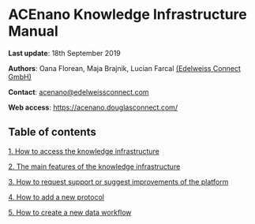 # ACEnano Knowledge Infrastructure Manual
**Last update**: 18th September 2019

**Authors**: Oana Florean, Maja Brajnik, Lucian Farcal [(Edelweiss Connect GmbH)](https://edelweissconnect.com/)

**Contact**: acenano@edelweissconnect.com

**Web access**: https://acenano.douglasconnect.com/

## Table of contents
[1. How to access the knowledge infrastructure](https://github.com/NanoCommons/tutorials/blob/master/ACEnano%20manuals/2.%20How%20to%20access%20the%20knowledge%20infrastructure%3B%20The%20main%20features%20of%20the%20knowledge%20infrastructure%3B%20How%20to%20request%20support%20or%20suggest%20improvements%20of%20the%20platform.md)

[2. The main features of the knowledge infrastructure](https://github.com/NanoCommons/tutorials/blob/master/ACEnano%20manuals/2.%20How%20to%20access%20the%20knowledge%20infrastructure%3B%20The%20main%20features%20of%20the%20knowledge%20infrastructure%3B%20How%20to%20request%20support%20or%20suggest%20improvements%20of%20the%20platform.md)

[3. How to request support or suggest improvements of the platform](https://github.com/NanoCommons/tutorials/blob/master/ACEnano%20manuals/2.%20How%20to%20access%20the%20knowledge%20infrastructure%3B%20The%20main%20features%20of%20the%20knowledge%20infrastructure%3B%20How%20to%20request%20support%20or%20suggest%20improvements%20of%20the%20platform.md)

[4. How to add a new protocol](https://github.com/NanoCommons/tutorials/blob/master/ACEnano%20manuals/3.%20How%20to%20add%20a%20new%20protocol.md)

[5. How to create a new data workflow](https://github.com/NanoCommons/tutorials/blob/master/ACEnano%20manuals/4.%20How%20to%20create%20a%20new%20data%20workflow.md)
